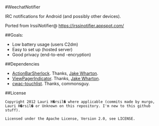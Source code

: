#WeechatNotifier

IRC notifications for Android (and possibly other devices).



Ported from IrssiNotifier@ https://irssinotifier.appspot.com/

##Goals:

- Low battery usage (users C2dm)
- Easy to set up (hosted server)
- Good privacy (end-to-end -encryption)

##Dependencies

- [ActionBarSherlock](https://github.com/JakeWharton/ActionBarSherlock). Thanks, [Jake Wharton](https://github.com/JakeWharton).
- [ViewPagerIndicator](https://github.com/JakeWharton/Android-ViewPagerIndicator/). Thanks, [Jake Wharton](https://github.com/JakeWharton).
- [cwac-touchlist](https://github.com/commonsguy/cwac-touchlist). Thanks, commonsguy.

##License

    Copyright 2012 Lauri H�rsil� where applicable (commits made by murgo, Lauri H�rsil� or Unknown on this repository. I'm new to this github stuff).

    Licensed under the Apache License, Version 2.0, see LICENSE.
